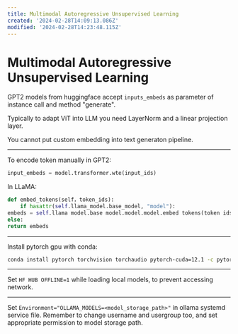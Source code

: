 ```yaml
---
title: Multimodal Autoregressive Unsupervised Learning
created: '2024-02-28T14:09:13.086Z'
modified: '2024-02-28T14:23:48.115Z'
---
```


# Multimodal Autoregressive Unsupervised Learning

GPT2 models from huggingface accept `inputs_embeds` as parameter of instance call and method "generate".

Typically to adapt ViT into LLM you need LayerNorm and a linear projection layer.

You cannot put custom embedding into text generaton pipeline.

---

To encode token manually in GPT2:

```python
input_embeds = model.transformer.wte(input_ids)
```

In LLaMA:

```python
def embed_tokens(self，token_ids):
    if hasattr(self.llama_model.base_model, "model"):
embeds = self.llama model.base model.model.model.embed tokens(token ids)
else:
return embeds
```

---

Install pytorch gpu with conda:

```bash
conda install pytorch torchvision torchaudio pytorch-cuda=12.1 -c pytorch -c nvidia
```

---

Set `HF HUB OFFLINE=1` while loading local models, to prevent accessing network.

---

Set `Environment="OLLAMA_MODELS=<model_storage_path>"` in ollama systemd service file. Remember to change username and usergroup too, and set appropriate permission to model storage path.

